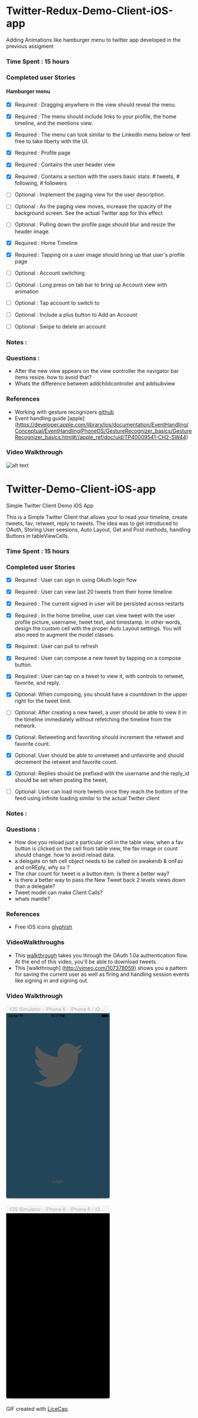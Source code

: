 # Twitter-Redux-Demo-Client-iOS-app
Adding Animations like hamburger menu to twitter app developed in the previous assigment

### Time Spent : 15 hours

### Completed user Stories

#### Hamburger menu
- [x] Required : Dragging anywhere in the view should reveal the menu.
- [x] Required : The menu should include links to your profile, the home timeline, and the mentions view.
- [x] Required : The menu can look similar to the LinkedIn menu below or feel free to take liberty with the UI.

- [x] Required : Profile page
- [x] Required : Contains the user header view
- [x] Required : Contains a section with the users basic stats: # tweets, # following, # followers
- [ ] Optional : Implement the paging view for the user description.
- [ ] Optional : As the paging view moves, increase the opacity of the background screen. See the actual Twitter app for this effect
- [ ] Optional : Pulling down the profile page should blur and resize the header image.

- [x] Required : Home Timeline
- [x] Required : Tapping on a user image should bring up that user's profile page
- [ ] Optional : Account switching
- [ ] Optional : Long press on tab bar to bring up Account view with animation
- [ ] Optional : Tap account to switch to
- [ ] Optional : Include a plus button to Add an Account
- [ ] Optional : Swipe to delete an account

### Notes :

### Questions :
* After the new view appears on the view controller the navigator bar items resize. how to avoid that?
* Whats the difference between addchildcontroller and addsubview

### References
* Working with gesture recognizers [github](https://github.com/codepath/objc_ios_guides/wiki/Working-with-gesture-recognizers)
* Event handling guide [apple] (https://developer.apple.com/library/ios/documentation/EventHandling/Conceptual/EventHandlingiPhoneOS/GestureRecognizer_basics/GestureRecognizer_basics.html#//apple_ref/doc/uid/TP40009541-CH2-SW44)

### Video Walkthrough
![alt text](TwitterAnim.gif)

# Twitter-Demo-Client-iOS-app
Simple Twitter Client Demo iOS App


This is a Simple Twitter Client that allows your to read your timeline, create tweets, fav, retweet, reply to tweets. 
The idea was to get introduced to OAuth, Storing User seesions, Auto Layout, Get and Post methods, handling Buttons in tableViewCells.

### Time Spent : 15 hours

### Completed user Stories

- [x] Required : User can sign in using OAuth login flow
- [x] Required : User can view last 20 tweets from their home timeline
- [x] Required : The current signed in user will be persisted across restarts
- [x] Required : In the home timeline, user can view tweet with the user profile picture, username, tweet text, and timestamp. In other words, design the custom cell with the proper Auto Layout settings. You will also need to augment the model classes.
- [x] Required : User can pull to refresh
- [x] Required : User can compose a new tweet by tapping on a compose button.
- [x] Required : User can tap on a tweet to view it, with controls to retweet, favorite, and reply.

- [x] Optional: When composing, you should have a countdown in the upper right for the tweet limit.
- [ ] Optional: After creating a new tweet, a user should be able to view it in the timeline immediately without refetching the timeline from the network.
- [x] Optional: Retweeting and favoriting should increment the retweet and favorite count.
- [x] Optional: User should be able to unretweet and unfavorite and should decrement the retweet and favorite count.
- [x] Optional: Replies should be prefixed with the username and the reply_id should be set when posting the tweet,
- [ ] Optional: User can load more tweets once they reach the bottom of the feed using infinite loading similar to the actual Twitter client

### Notes :

### Questions :
* How doe you reload just a particular cell in the table view, when a fav button is clicked on the cell from table view, the fav image or count should change. how to avoid reload data.
* a delegate on teh cell object needs to be called on awakenib & onFav and onREply, why so ?
* The char count for tweet is a button item. Is there a better way?
* is there a better way to pass the New Tweet back 2 levels views down than a delegate?
* Tweet model can make Client Calls?
* whats mantle?

### References
* Free iOS icons [glyphish](http://www.glyphish.com/)

### VideoWalkthroughs
* This [walkthrough](http://vimeo.com/107373841) takes you through the OAuth 1.0a authentication flow. At the end of this video, you'll be able to download tweets.
* This [walkthrough] (http://vimeo.com/107378059) shows you a pattern for saving the current user as well as firing and handling session events like signing in and signing out.

### Video Walkthrough
![alt text](TwitterDemo1.gif)

![alt text](TwitterDemo.gif)


GIF created with [LiceCap](http://www.cockos.com/licecap/).

